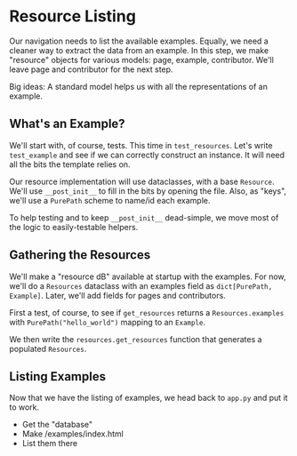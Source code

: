 # Resource Listing

Our navigation needs to list the available examples.
Equally, we need a cleaner way to extract the data from an example.
In this step, we make "resource" objects for various models: page, example, contributor.
We'll leave page and contributor for the next step.

Big ideas: A standard model helps us with all the representations of an example.

## What's an Example?

We'll start with, of course, tests.
This time in `test_resources`.
Let's write `test_example` and see if we can correctly construct an instance.
It will need all the bits the template relies on.

Our resource implementation will use dataclasses, with a base `Resource`.
We'll use `__post_init__` to fill in the bits by opening the file.
Also, as "keys", we'll use a `PurePath` scheme to name/id each example.

To help testing and to keep `__post_init__` dead-simple, we move most of the logic to easily-testable helpers.

## Gathering the Resources

We'll make a "resource dB" available at startup with the examples.
For now, we'll do a `Resources` dataclass with an examples field as `dict[PurePath, Example]`.
Later, we'll add fields for pages and contributors.

First a test, of course, to see if `get_resources` returns a `Resources.examples` with `PurePath("hello_world")` mapping to an `Example`.

We then write the `resources.get_resources` function that generates a populated `Resources`.

## Listing Examples

Now that we have the listing of examples, we head back to `app.py` and put it to work.

- Get the "database"
- Make /examples/index.html
- List them there
